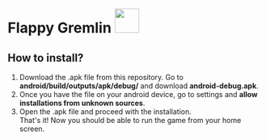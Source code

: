 # Flappy Gremlin <img src="https://github.com/jakub-swiniarski/flappy-gremlin/assets/77209709/e9a29669-465d-4d68-9ebb-3133865a404e" width=48 height=48>
## How to install?
1. Download the .apk file from this repository. Go to **android/build/outputs/apk/debug/** and download **android-debug.apk**.
2. Once you have the file on your android device, go to settings and **allow installations from unknown sources**.
3. Open the .apk file and proceed with the installation. <br/>
That's it! Now you should be able to run the game from your home screen.
